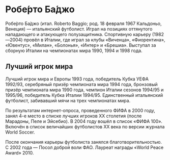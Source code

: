 # Робе́рто Ба́джо

Робе́рто Ба́джо (итал. Roberto Baggio; род. 18 февраля 1967 Кальдоньо, Венеция) — итальянский футболист. Играл на позициях оттянутого нападающего и атакующего полузащитника. Спортивную карьеру (1982—2004) провёл в Италии, где играл за клубы «Виченца», «Фиорентина», «Ювентус», «Милан», «Болонья», «Интер» и «Брешиа». Выступал за сборную Италии на чемпионатах мира 1990, 1994 и 1998 года.

## Лучший игрок мира

Лучший игрок мира и Европы 1993 года, победитель Кубка УЕФА 1992/93, серебряный призёр чемпионата мира 1994 года, бронзовый призёр чемпионата мира 1990 года, чемпион Италии сезонов 1994/95 и 1995/96, победитель Кубка Италии 1994/95. Единственный итальянский футболист, забивавший мячи на трех чемпионатах мира.

По результатам интернет-опроса, проведенного ФИФА в 2000 году, занял 4-е место в списке лучших игроков XX столетия (после Марадоны, Пеле и Эйсебио). В 2004 году вошёл в список «ФИФА 100». Включён в список величайших футболистов XX века по версии журнала World Soccer.

После окончания карьеры футболиста занялся благотворительностью. С 2002 года — Посол доброй воли ФАО. Лауреат награды «World Peace Award» 2010.
